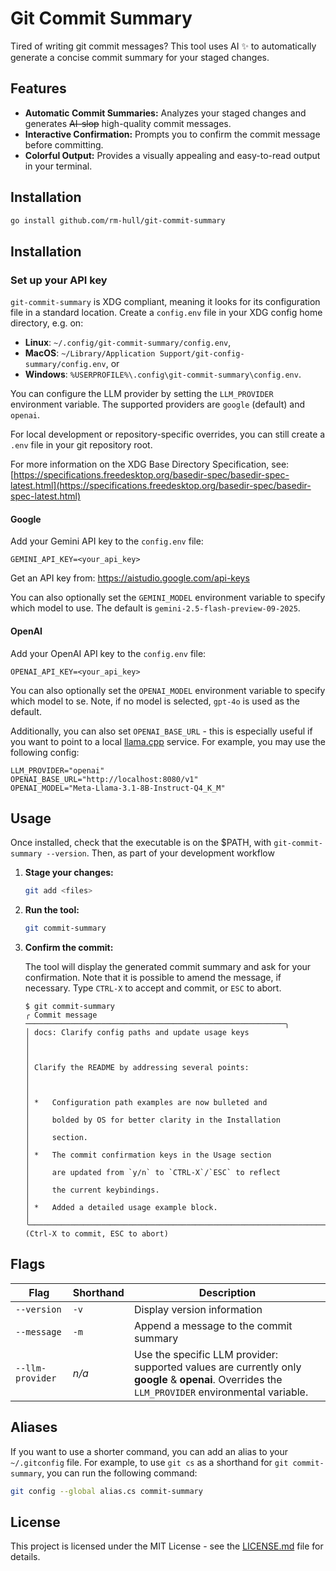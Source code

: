 # Git Commit Summary

Tired of writing git commit messages? This tool uses AI ✨ to automatically generate a concise commit summary for your staged changes.

## Features

-   **Automatic Commit Summaries:** Analyzes your staged changes and generates ~~AI-slop~~ high-quality commit messages.
-   **Interactive Confirmation:** Prompts you to confirm the commit message before committing.
-   **Colorful Output:** Provides a visually appealing and easy-to-read output in your terminal.

## Installation

```bash
go install github.com/rm-hull/git-commit-summary
```

## Installation

### Set up your API key

`git-commit-summary` is XDG compliant, meaning it looks for its configuration file in a standard location. Create a `config.env` file in your XDG config home directory, e.g. on:
* **Linux**: `~/.config/git-commit-summary/config.env`,
* **MacOS**: `~/Library/Application Support/git-config-summary/config.env`, or
* **Windows**: `%USERPROFILE%\.config\git-commit-summary\config.env`.

You can configure the LLM provider by setting the `LLM_PROVIDER` environment variable. The supported providers are `google` (default) and `openai`.

For local development or repository-specific overrides, you can still create a `.env` file in your git repository root.

For more information on the XDG Base Directory Specification, see: [https://specifications.freedesktop.org/basedir-spec/basedir-spec-latest.html](https://specifications.freedesktop.org/basedir-spec/basedir-spec-latest.html)

#### Google

Add your Gemini API key to the `config.env` file:

```
GEMINI_API_KEY=<your_api_key>
```

Get an API key from: https://aistudio.google.com/api-keys

You can also optionally set the `GEMINI_MODEL` environment variable to specify which model to use. The default is `gemini-2.5-flash-preview-09-2025`.

#### OpenAI

Add your OpenAI API key to the `config.env` file:

```
OPENAI_API_KEY=<your_api_key>
```

You can also optionally set the `OPENAI_MODEL` environment variable to specify which model to se. Note, if no model is selected, `gpt-4o` is used as the default.

Additionally, you can also set `OPENAI_BASE_URL` - this is especially useful if you want to point to a local [llama.cpp](https://github.com/ggml-org/llama.cpp) service. For example, you may use the following config:

```
LLM_PROVIDER="openai"
OPENAI_BASE_URL="http://localhost:8080/v1"
OPENAI_MODEL="Meta-Llama-3.1-8B-Instruct-Q4_K_M"
```

## Usage

Once installed, check that the executable is on the $PATH, with `git-commit-summary --version`. Then, as part of your development workflow

1.  **Stage your changes:**

    ```bash
    git add <files>
    ```

2.  **Run the tool:**

    ```bash
    git commit-summary
    ```

3.  **Confirm the commit:**

    The tool will display the generated commit summary and ask for your confirmation. Note that it is possible to amend the message, if necessary. Type `CTRL-X` to accept and commit, or `ESC` to abort.

    ```
    $ git commit-summary
    ╭ Commit message ──────────────────────────────────────────────────────────╮
    │ docs: Clarify config paths and update usage keys                         │
    │                                                                          │
    │ Clarify the README by addressing several points:                         │
    │                                                                          │
    │ *   Configuration path examples are now bulleted and                     │
    │     bolded by OS for better clarity in the Installation                  │
    │     section.                                                             │
    │ *   The commit confirmation keys in the Usage section                    │
    │     are updated from `y/n` to `CTRL-X`/`ESC` to reflect                  │
    │     the current keybindings.                                             │
    │ *   Added a detailed usage example block.                                │
    ╰──────────────────────────────────────────────────────────────────────────╯
    (Ctrl-X to commit, ESC to abort)
    ```

## Flags

| Flag             | Shorthand | Description                                                                                                                                      |
| ---------------- | --------- | ------------------------------------------------------------------------------------------------------------------------------------------------ |
| `--version`      | `-v`      | Display version information                                                                                                                      |
| `--message`      | `-m`      | Append a message to the commit summary                                                                                                           |
| `--llm-provider` | _n/a_     | Use the specific LLM provider: supported values are currently only **google** & **openai**. Overrides the `LLM_PROVIDER` environmental variable. |

## Aliases

If you want to use a shorter command, you can add an alias to your `~/.gitconfig` file. For example, to use `git cs` as a shorthand for `git commit-summary`, you can run the following command:

```bash
git config --global alias.cs commit-summary
```

## License

This project is licensed under the MIT License - see the [LICENSE.md](LICENSE.md) file for details.
